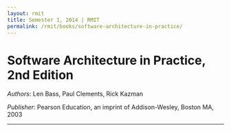 ```yaml
---
layout: rmit
title: Semester 1, 2014 | RMIT
permalink: /rmit/books/software-architecture-in-practice/
---
```


Software Architecture in Practice, 2nd Edition
==============================================

_Authors_: Len Bass, Paul Clements, Rick Kazman

_Publisher_: Pearson Education, an imprint of Addison-Wesley, Boston MA, 2003

- - - - -

